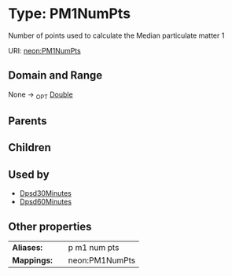 
# Type: PM1NumPts


Number of points used to calculate the Median particulate matter 1

URI: [neon:PM1NumPts](https://data.neonscience.org/PM1NumPts)


## Domain and Range

None ->  <sub>OPT</sub> [Double](types/Double.md)

## Parents


## Children


## Used by

 * [Dpsd30Minutes](Dpsd30Minutes.md)
 * [Dpsd60Minutes](Dpsd60Minutes.md)

## Other properties

|  |  |  |
| --- | --- | --- |
| **Aliases:** | | p m1 num pts |
| **Mappings:** | | neon:PM1NumPts |

